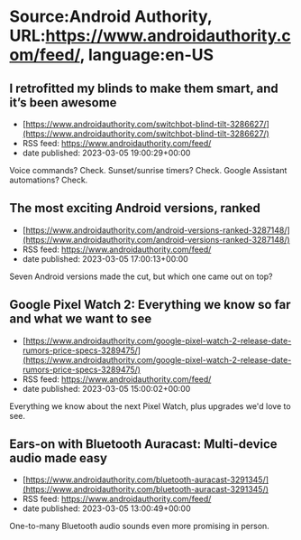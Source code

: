 # Source:Android Authority, URL:https://www.androidauthority.com/feed/, language:en-US

## I retrofitted my blinds to make them smart, and it’s been awesome
 - [https://www.androidauthority.com/switchbot-blind-tilt-3286627/](https://www.androidauthority.com/switchbot-blind-tilt-3286627/)
 - RSS feed: https://www.androidauthority.com/feed/
 - date published: 2023-03-05 19:00:29+00:00

Voice commands? Check. Sunset/sunrise timers? Check. Google Assistant automations? Check.

## The most exciting Android versions, ranked
 - [https://www.androidauthority.com/android-versions-ranked-3287148/](https://www.androidauthority.com/android-versions-ranked-3287148/)
 - RSS feed: https://www.androidauthority.com/feed/
 - date published: 2023-03-05 17:00:13+00:00

Seven Android versions made the cut, but which one came out on top?

## Google Pixel Watch 2: Everything we know so far and what we want to see
 - [https://www.androidauthority.com/google-pixel-watch-2-release-date-rumors-price-specs-3289475/](https://www.androidauthority.com/google-pixel-watch-2-release-date-rumors-price-specs-3289475/)
 - RSS feed: https://www.androidauthority.com/feed/
 - date published: 2023-03-05 15:00:02+00:00

Everything we know about the next Pixel Watch, plus upgrades we'd love to see.

## Ears-on with Bluetooth Auracast: Multi-device audio made easy
 - [https://www.androidauthority.com/bluetooth-auracast-3291345/](https://www.androidauthority.com/bluetooth-auracast-3291345/)
 - RSS feed: https://www.androidauthority.com/feed/
 - date published: 2023-03-05 13:00:49+00:00

One-to-many Bluetooth audio sounds even more promising in person.

